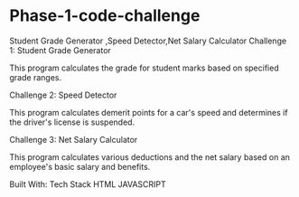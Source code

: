 # Phase-1-code-challenge
Student Grade Generator ,Speed Detector,Net Salary Calculator
Challenge 1: Student Grade Generator

This program calculates the grade for student marks based on specified grade ranges.

Challenge 2: Speed Detector

This program calculates demerit points for a car's speed and determines if the driver's license is suspended.

Challenge 3: Net Salary Calculator

This program calculates various deductions and the net salary based on an employee's basic salary and benefits.

  Built With:
Tech Stack
HTML
JAVASCRIPT
